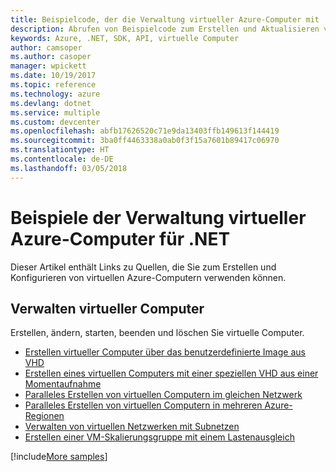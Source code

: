 ```yaml
---
title: Beispielcode, der die Verwaltung virtueller Azure-Computer mit .NET veranschaulicht
description: Abrufen von Beispielcode zum Erstellen und Aktualisieren von virtuellen Azure-Computern mit .NET
keywords: Azure, .NET, SDK, API, virtuelle Computer
author: camsoper
ms.author: casoper
manager: wpickett
ms.date: 10/19/2017
ms.topic: reference
ms.technology: azure
ms.devlang: dotnet
ms.service: multiple
ms.custom: devcenter
ms.openlocfilehash: abfb17626520c71e9da13403ffb149613f144419
ms.sourcegitcommit: 3ba0ff4463338a0ab0f3f15a7601b89417c06970
ms.translationtype: HT
ms.contentlocale: de-DE
ms.lasthandoff: 03/05/2018
---
```

# <a name="azure-virtual-machine-management-samples-for-net"></a>Beispiele der Verwaltung virtueller Azure-Computer für .NET

Dieser Artikel enthält Links zu Quellen, die Sie zum Erstellen und Konfigurieren von virtuellen Azure-Computern verwenden können.

## <a name="manage-virtual-machines"></a>Verwalten virtueller Computer

Erstellen, ändern, starten, beenden und löschen Sie virtuelle Computer.

* [Erstellen virtueller Computer über das benutzerdefinierte Image aus VHD](https://github.com/Azure-Samples/managed-disk-dotnet-create-virtual-machine-using-custom-image-from-VHD)
* [Erstellen eines virtuellen Computers mit einer speziellen VHD aus einer Momentaufnahme](https://github.com/Azure-Samples/managed-disk-dotnet-create-virtual-machine-using-specialized-disk-from-snapshot)
* [Paralleles Erstellen von virtuellen Computern im gleichen Netzwerk](https://github.com/Azure-Samples/compute-dotnet-manage-virtual-machines-with-network-in-parallel)
* [Paralleles Erstellen von virtuellen Computern in mehreren Azure-Regionen](https://github.com/Azure-Samples/compute-dotnet-create-virtual-machines-across-regions-in-parallel)
* [Verwalten von virtuellen Netzwerken mit Subnetzen](https://github.com/Azure-Samples/network-dotnet-manage-virtual-network)
* [Erstellen einer VM-Skalierungsgruppe mit einem Lastenausgleich](https://github.com/Azure-Samples/compute-dotnet-manage-virtual-machine-scale-sets)

[!include[More samples](includes/more-samples.md)]

